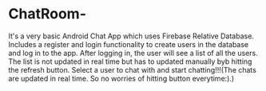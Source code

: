# ChatRoom-
It's a very basic Android Chat App which uses Firebase Relative Database.
Includes a register and login functionality to create users in the database and log in to the app.
After logging in, the user will see a list of all the users. The list is not updated in real time but has to updated manually byb hitting the refresh button. Select a user to chat with and start chatting!!!(The chats are updated in real time. So no worries of hitting button everytime:).)
